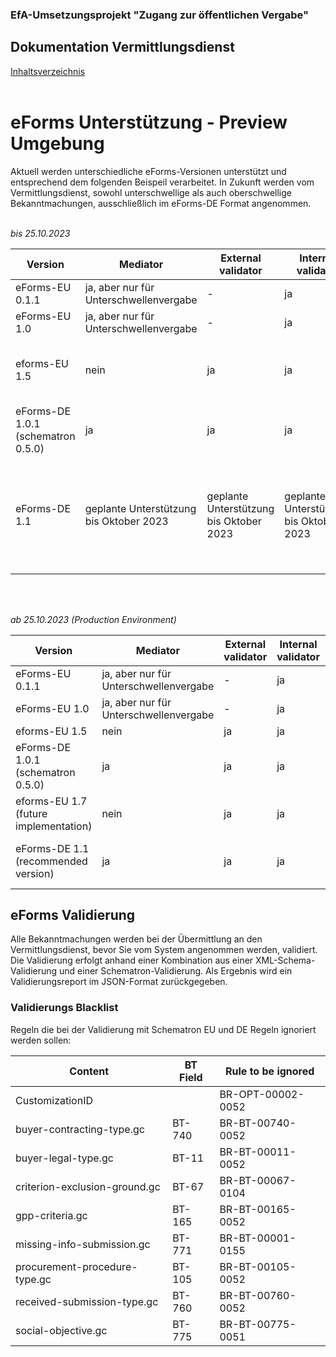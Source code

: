 ### EfA-Umsetzungsprojekt "Zugang zur öffentlichen Vergabe"
## Dokumentation Vermittlungsdienst
[Inhaltsverzeichnis](/documentation/documentation.md)
<br><br>

# eForms Unterstützung - Preview Umgebung
Aktuell werden unterschiedliche eForms-Versionen unterstützt und entsprechend dem folgenden Beispeil verarbeitet. In Zukunft werden vom Vermittlungsdienst, sowohl unterschwellige als auch oberschwellige Bekanntmachungen, ausschließlich im eForms-DE Format angenommen.
<br><br>

*bis 25.10.2023*

| Version  | Mediator | External validator | Internal validator | eSender   | BKMS  | TED  |
| ------- | -------- | ------------------ | ------------------ | --------- | ----- | ---- |
| eForms-EU 0.1.1 | ja, aber nur für Unterschwellenvergabe | \-  | ja | \-  | ja, aber nur für Unterschwellenvergabe | nein    |
| eForms-EU 1.0   | ja, aber nur für Unterschwellenvergabe | \-  | ja | \-  | ja, aber nur für Unterschwellenvergabe | nein    |
| eforms-EU 1.5   | nein  | ja | ja | ja | \-  | nur akzeptiert  1.3 und folgenden Versionen bis Januar 2024  |
| eForms-DE 1.0.1 (schematron 0.5.0) | ja | ja | ja | ja | ja | ja, nach Umstellung in eForms-EU 1.5.1  |
| eForms-DE 1.1  | geplante Unterstützung bis Oktober 2023 | geplante Unterstützung bis Oktober 2023 | geplante Unterstützung bis Oktober 2023 | geplante Unterstützung bis Oktober 2023 | geplante Unterstützung bis Oktober 2023 | ja, nach Umstellung in eForms-EU 1.7.0<br><br>geplante Unterstützung bis Oktober 2023 |

<br><br>

*ab 25.10.2023 (Production Environment)*

| Version                               | Mediator                        | External validator | Internal validator | eSender    | BKMS      | TED       |
| ------------------------------------- | ------------------------------- | ------------------ | ------------------ | ---------- | --------- | ------------ |
| eForms-EU 0.1.1                       | ja, aber nur für Unterschwellenvergabe | \-                 | ja                | \-         | ja, aber nur für Unterschwellenvergabe | nein    |
| eForms-EU 1.0                         | ja, aber nur für Unterschwellenvergabe | \-                 | ja                | \-         | ja, aber nur für Unterschwellenvergabe | nein    |
| eforms-EU 1.5                         | nein                          | ja                | ja                | ja        | \-        | ja          |
| eForms-DE 1.0.1 (schematron 0.5.0)    | ja                            | ja                | ja                | ja        | ja       | ja, nach Umstellung in eForms-EU 1.5.1 |
| eforms-EU 1.7 (future implementation) | nein                          | ja                | ja                | geplante Unterstützung | \-   | ja  |
| eForms-DE 1.1 (recommended version)   | ja                            | ja                | ja                | ja                     | ja  | ja, nach Umstellung in eForms-EU 1.7.0 |


## eForms Validierung
Alle Bekanntmachungen werden bei der Übermittlung an den Vermittlungsdienst, bevor Sie vom System angenommen werden, validiert. Die Validierung erfolgt anhand einer Kombination aus einer XML-Schema-Validierung und einer Schematron-Validierung. Als Ergebnis wird ein Validierungsreport im JSON-Format zurückgegeben.

### Validierungs Blacklist

Regeln die bei der Validierung mit Schematron EU und DE Regeln ignoriert werden sollen:

| Content                       | BT Field | Rule to be ignored |
| ----------------------------- | -------- | ------------------ |
| CustomizationID               |          | BR-OPT-00002-0052  |
| buyer-contracting-type.gc     | BT-740   | BR-BT-00740-0052   |
| buyer-legal-type.gc           | BT-11    | BR-BT-00011-0052   |
| criterion-exclusion-ground.gc | BT-67    | BR-BT-00067-0104   |
| gpp-criteria.gc               | BT-165   | BR-BT-00165-0052   |
| missing-info-submission.gc    | BT-771   | BR-BT-00001-0155   |
| procurement-procedure-type.gc | BT-105   | BR-BT-00105-0052   |
| received-submission-type.gc   | BT-760   | BR-BT-00760-0052   |
| social-objective.gc           | BT-775   | BR-BT-00775-0051   |




